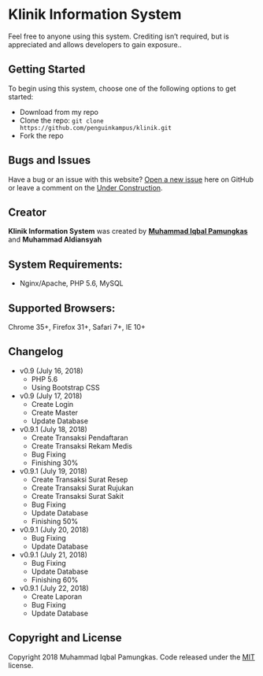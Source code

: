 # Klinik Information System
Feel free to anyone using this system. Crediting isn’t required, but is appreciated and allows developers to gain exposure..

## Getting Started
To begin using this system, choose one of the following options to get started:
* Download from my repo
* Clone the repo: `git clone https://github.com/penguinkampus/klinik.git`
* Fork the repo

## Bugs and Issues
Have a bug or an issue with this website? [Open a new issue](https://github.com/penguinkampus/klinik/issues) here on GitHub or leave a comment on the [Under Construction](https://github.com/penguinkampus/klinik).

## Creator
**Klinik Information System** was created by **[Muhammad Iqbal Pamungkas](https://me.suaiq.com/)** and **Muhammad Aldiansyah**

## System Requirements:
- Nginx/Apache, PHP 5.6, MySQL

## Supported Browsers:
Chrome 35+, Firefox 31+, Safari 7+, IE 10+

## Changelog
- v0.9 (July 16, 2018)
  - PHP 5.6
  - Using Bootstrap CSS
- v0.9 (July 17, 2018)
  - Create Login
  - Create Master
  - Update Database
- v0.9.1 (July 18, 2018)
  - Create Transaksi Pendaftaran
  - Create Transaksi Rekam Medis
  - Bug Fixing
  - Finishing 30%
- v0.9.1 (July 19, 2018)
  - Create Transaksi Surat Resep
  - Create Transaksi Surat Rujukan
  - Create Transaksi Surat Sakit
  - Bug Fixing
  - Update Database
  - Finishing 50%
- v0.9.1 (July 20, 2018)
  - Bug Fixing
  - Update Database
- v0.9.1 (July 21, 2018)
  - Bug Fixing
  - Update Database
  - Finishing 60%
- v0.9.1 (July 22, 2018)
  - Create Laporan
  - Bug Fixing
  - Update Database

## Copyright and License
Copyright 2018 Muhammad Iqbal Pamungkas. Code released under the [MIT](https://github.com/penguinkampus/UnderConstruction/blob/master/LICENSE) license.
